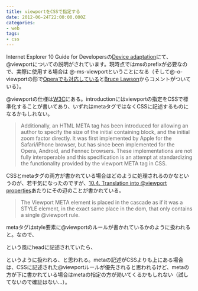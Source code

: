 ```yaml
---
title: viewportをCSSで指定する
date: 2012-06-24T22:00:00.000Z
categories:
- web
tags:
- css
---
```

Internet Explorer 10 Guide for Developersの[Device adaptation](http://msdn.microsoft.com/en-us/library/ie/hh708740&#x25;28v=vs.85&#x25;29.aspx)にて、@viewportについての説明がされています。現時点ではmsのprefixが必要なので、実際に使用する場合は @-ms-viewportということになる（そして@-o-viewportの形で[Operaでも対応している](http://dev.opera.com/articles/view/an-introduction-to-meta-viewport-and-viewport/)と[Bruce Lawson](http://www.brucelawson.co.uk/about/)からコメントがついている）。

<!-- more -->

@viewportの仕様は[W3C](http://www.w3.org/TR/css-device-adapt/)にある。introductionにはviewportの指定をCSSで標準化することが書いてあり、いずれはmetaタグではなくCSSに記述するものになるかもしれない。

> Additionally, an HTML META tag has been introduced for allowing an author to specify the size of the initial containing block, and the initial zoom factor directly. It was first implemented by Apple for the Safari/iPhone browser, but has since been implemented for the Opera, Android, and Fennec browsers. These implementations are not fully interoperable and this specification is an attempt at standardizing the functionality provided by the viewport META tag in CSS.

CSSとmetaタグの両方が書かれている場合はどのように処理されるのかなというのが、若干気になったのですが、[10.4. Translation into @viewport properties](http://www.w3.org/TR/css-device-adapt/#translation-into-viewport-properties)あたりにその辺のことが書かれている。

> The Viewport META element is placed in the cascade as if it was a STYLE element, in the exact same place in the dom, that only contains a single @viewport rule.

metaタグはstyle要素に@viewportのルールが書かれているかのように扱われると。なので、

<meta name="viewport" content="width=device-width; initial-scale=1.0" />
<link rel="stylesheet" href="/styles.css" type="text/css" />

という風にheadに記述されていたら、

<style>
@viewport {
  width: device-width;
  zoom: 1.0;
}
</style>
<link rel="stylesheet" href="/styles.css" type="text/css" />

というように扱われる、と思われる。metaの記述がCSSよりも上にある場合は、CSSに記述された@viewportルールが優先されると思われるけど、metaの方が下に書かれている場合はmetaの指定の方が効いてくるかもしれない（試してないので確証はない...）。
